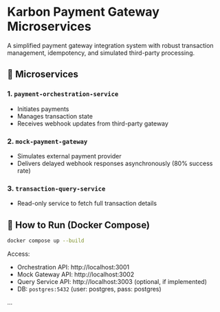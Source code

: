 # Karbon Payment Gateway Microservices

A simplified payment gateway integration system with robust transaction management, idempotency, and simulated third-party processing.

## 🧱 Microservices

### 1. `payment-orchestration-service`
- Initiates payments
- Manages transaction state
- Receives webhook updates from third-party gateway

### 2. `mock-payment-gateway`
- Simulates external payment provider
- Delivers delayed webhook responses asynchronously (80% success rate)

### 3. `transaction-query-service`
- Read-only service to fetch full transaction details

## 🐳 How to Run (Docker Compose)

```bash
docker compose up --build
```

Access:
- Orchestration API: http://localhost:3001
- Mock Gateway API: http://localhost:3002
- Query Service API: http://localhost:3003 (optional, if implemented)
- DB: `postgres:5432` (user: postgres, pass: postgres)

...

